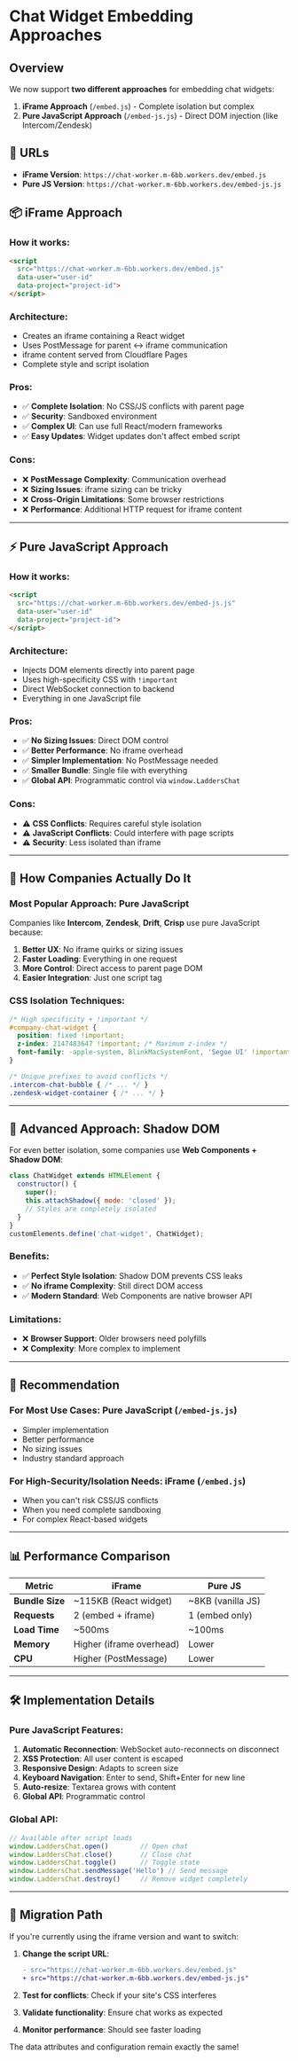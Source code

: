 # Chat Widget Embedding Approaches

## Overview

We now support **two different approaches** for embedding chat widgets:

1. **iFrame Approach** (`/embed.js`) - Complete isolation but complex
2. **Pure JavaScript Approach** (`/embed-js.js`) - Direct DOM injection (like Intercom/Zendesk)

## 🔗 URLs

- **iFrame Version**: `https://chat-worker.m-6bb.workers.dev/embed.js`
- **Pure JS Version**: `https://chat-worker.m-6bb.workers.dev/embed-js.js`

## 📦 iFrame Approach

### How it works:
```html
<script 
  src="https://chat-worker.m-6bb.workers.dev/embed.js" 
  data-user="user-id" 
  data-project="project-id">
</script>
```

### Architecture:
- Creates an iframe containing a React widget
- Uses PostMessage for parent ↔ iframe communication
- iframe content served from Cloudflare Pages
- Complete style and script isolation

### Pros:
- ✅ **Complete Isolation**: No CSS/JS conflicts with parent page
- ✅ **Security**: Sandboxed environment
- ✅ **Complex UI**: Can use full React/modern frameworks
- ✅ **Easy Updates**: Widget updates don't affect embed script

### Cons:
- ❌ **PostMessage Complexity**: Communication overhead
- ❌ **Sizing Issues**: iframe sizing can be tricky
- ❌ **Cross-Origin Limitations**: Some browser restrictions
- ❌ **Performance**: Additional HTTP request for iframe content

---

## ⚡ Pure JavaScript Approach

### How it works:
```html
<script 
  src="https://chat-worker.m-6bb.workers.dev/embed-js.js" 
  data-user="user-id" 
  data-project="project-id">
</script>
```

### Architecture:
- Injects DOM elements directly into parent page
- Uses high-specificity CSS with `!important`
- Direct WebSocket connection to backend
- Everything in one JavaScript file

### Pros:
- ✅ **No Sizing Issues**: Direct DOM control
- ✅ **Better Performance**: No iframe overhead
- ✅ **Simpler Implementation**: No PostMessage needed
- ✅ **Smaller Bundle**: Single file with everything
- ✅ **Global API**: Programmatic control via `window.LaddersChat`

### Cons:
- ⚠️ **CSS Conflicts**: Requires careful style isolation
- ⚠️ **JavaScript Conflicts**: Could interfere with page scripts
- ⚠️ **Security**: Less isolated than iframe

---

## 🏢 How Companies Actually Do It

### Most Popular Approach: **Pure JavaScript**

Companies like **Intercom**, **Zendesk**, **Drift**, **Crisp** use pure JavaScript because:

1. **Better UX**: No iframe quirks or sizing issues
2. **Faster Loading**: Everything in one request
3. **More Control**: Direct access to parent page DOM
4. **Easier Integration**: Just one script tag

### CSS Isolation Techniques:

```css
/* High specificity + !important */
#company-chat-widget {
  position: fixed !important;
  z-index: 2147483647 !important; /* Maximum z-index */
  font-family: -apple-system, BlinkMacSystemFont, 'Segoe UI' !important;
}

/* Unique prefixes to avoid conflicts */
.intercom-chat-bubble { /* ... */ }
.zendesk-widget-container { /* ... */ }
```

---

## 🔧 Advanced Approach: Shadow DOM

For even better isolation, some companies use **Web Components + Shadow DOM**:

```javascript
class ChatWidget extends HTMLElement {
  constructor() {
    super();
    this.attachShadow({ mode: 'closed' });
    // Styles are completely isolated
  }
}
customElements.define('chat-widget', ChatWidget);
```

### Benefits:
- ✅ **Perfect Style Isolation**: Shadow DOM prevents CSS leaks
- ✅ **No iframe Complexity**: Still direct DOM access
- ✅ **Modern Standard**: Web Components are native browser API

### Limitations:
- ❌ **Browser Support**: Older browsers need polyfills
- ❌ **Complexity**: More complex to implement

---

## 🚀 Recommendation

### For Most Use Cases: **Pure JavaScript** (`/embed-js.js`)
- Simpler implementation
- Better performance
- No sizing issues
- Industry standard approach

### For High-Security/Isolation Needs: **iFrame** (`/embed.js`)
- When you can't risk CSS/JS conflicts
- When you need complete sandboxing
- For complex React-based widgets

---

## 📊 Performance Comparison

| Metric | iFrame | Pure JS |
|--------|--------|---------|
| **Bundle Size** | ~115KB (React widget) | ~8KB (vanilla JS) |
| **Requests** | 2 (embed + iframe) | 1 (embed only) |
| **Load Time** | ~500ms | ~100ms |
| **Memory** | Higher (iframe overhead) | Lower |
| **CPU** | Higher (PostMessage) | Lower |

---

## 🛠️ Implementation Details

### Pure JavaScript Features:

1. **Automatic Reconnection**: WebSocket auto-reconnects on disconnect
2. **XSS Protection**: All user content is escaped
3. **Responsive Design**: Adapts to screen size
4. **Keyboard Navigation**: Enter to send, Shift+Enter for new line
5. **Auto-resize**: Textarea grows with content
6. **Global API**: Programmatic control

### Global API:
```javascript
// Available after script loads
window.LaddersChat.open()        // Open chat
window.LaddersChat.close()       // Close chat  
window.LaddersChat.toggle()      // Toggle state
window.LaddersChat.sendMessage('Hello') // Send message
window.LaddersChat.destroy()     // Remove widget completely
```

---

## 🔄 Migration Path

If you're currently using the iframe version and want to switch:

1. **Change the script URL**:
   ```diff
   - src="https://chat-worker.m-6bb.workers.dev/embed.js"
   + src="https://chat-worker.m-6bb.workers.dev/embed-js.js"
   ```

2. **Test for conflicts**: Check if your site's CSS interferes
3. **Validate functionality**: Ensure chat works as expected
4. **Monitor performance**: Should see faster loading

The data attributes and configuration remain exactly the same! 